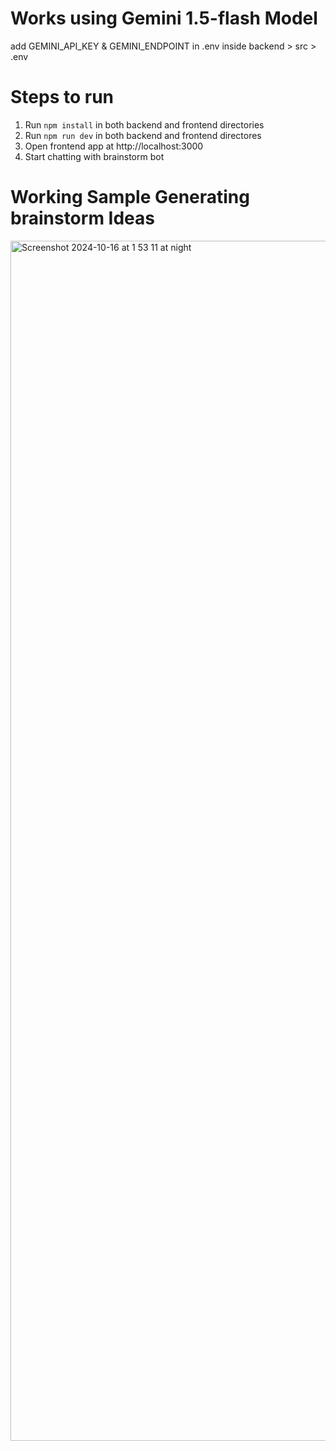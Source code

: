 # Works using Gemini 1.5-flash Model

add GEMINI_API_KEY & GEMINI_ENDPOINT in .env inside backend > src > .env

# Steps to run 
1. Run `npm install` in both backend and frontend directories
2. Run `npm run dev` in both backend and frontend directores
3. Open frontend app at http://localhost:3000
4. Start chatting with brainstorm bot

   
# Working Sample Generating brainstorm Ideas
<img width="1920" alt="Screenshot 2024-10-16 at 1 53 11 at night" src="https://github.com/user-attachments/assets/7c7fc885-f711-4e51-9539-be157f647249">
